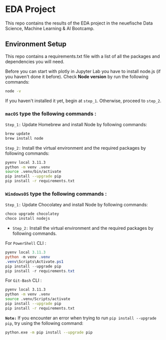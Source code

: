 # EDA Project

This repo contains the results of the EDA project in the neuefische Data Science, Machine Learning & AI Bootcamp.



## Environment Setup
This repo contains a requirements.txt file with a list of all the packages and dependencies you will need.

Before you can start with plotly in Jupyter Lab you have to install node.js (if you haven't done it before). Check **Node version**  by run the following commands:

```sh
node -v
```

If you haven't installed it yet, begin at `step_1`. Otherwise, proceed to `step_2`.


### **`macOS`** type the following commands : 


`Step_1:` Update Homebrew and install Node by following commands:

```sh
brew update
brew install node
```

`Step_2:` Install the virtual environment and the required packages by following commands:

```BASH
pyenv local 3.11.3
python -m venv .venv
source .venv/bin/activate
pip install --upgrade pip
pip install -r requirements.txt
```
### **`WindowsOS`** type the following commands :


`Step_1:` Update Chocolatey and install Node by following commands:
```sh
choco upgrade chocolatey
choco install nodejs
```

- `Step_2:` Install the virtual environment and the required packages by following commands.

For `PowerShell` CLI :

```PowerShell
pyenv local 3.11.3
python -m venv .venv
.venv\Scripts\Activate.ps1
pip install --upgrade pip
pip install -r requirements.txt
```

For `Git-Bash` CLI :

```BASH
pyenv local 3.11.3
python -m venv .venv
source .venv/Scripts/activate
pip install --upgrade pip
pip install -r requirements.txt
```


**`Note:`**
If you encounter an error when trying to run `pip install --upgrade pip`, try using the following command:

```Bash
python.exe -m pip install --upgrade pip
```

